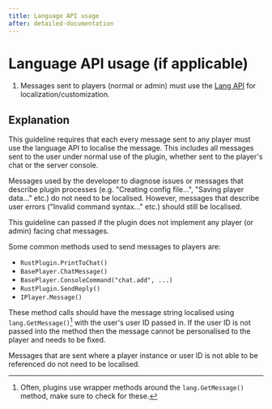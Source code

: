 ```yaml
---
title: Language API usage
after: detailed-documentation
---
```


# Language API usage (if applicable)

1. Messages sent to players (normal or admin) must use the [Lang API](https://umod.org/documentation/api/localization) for localization/customization.

## Explanation

This guideline requires that each every message sent to any player must use the language API to localise the message. This includes all messages sent to the user under normal use of the plugin, whether sent to the player's chat or the server console. 

Messages used by the developer to diagnose issues or messages that describe plugin processes (e.g. "Creating config file...", "Saving player data..." etc.) do not need to be localised. However, messages that describe user errors ("Invalid command syntax..." etc.) should still be localised.

This guideline can passed if the plugin does not implement any player (or admin) facing chat messages.

Some common methods used to send messages to players are:
- `RustPlugin.PrintToChat()`
- `BasePlayer.ChatMessage()`
- `BasePlayer.ConsoleCommand("chat.add", ...)`
- `RustPlugin.SendReply()`
- `IPlayer.Message()`

These method calls should have the message string localised using `lang.GetMessage()`[^1] with the user's user ID passed in. If the user ID is not passed into the method then the message cannot be personalised to the player and needs to be fixed.

Messages that are sent where a player instance or user ID is not able to be referenced do not need to be localised.

[^1]: Often, plugins use wrapper methods around the `lang.GetMessage()` method, make sure to check for these.
